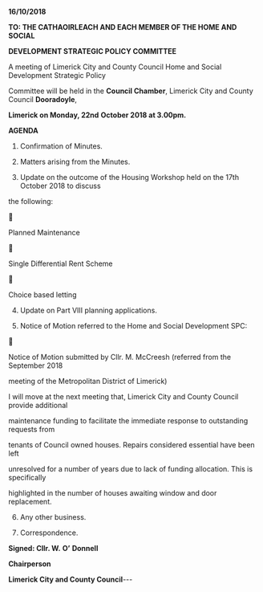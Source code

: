 **16/10/2018**

**TO: THE CATHAOIRLEACH AND EACH MEMBER OF THE HOME AND SOCIAL**

**DEVELOPMENT STRATEGIC POLICY COMMITTEE**

A meeting of Limerick City and County Council Home and Social Development Strategic Policy

Committee will be held in the **Council Chamber**, Limerick City and County Council **Dooradoyle**,

**Limerick on Monday, 22nd** **October 2018 at 3.00pm.**

**AGENDA**

1. Confirmation of Minutes.

2. Matters arising from the Minutes.

3. Update on the outcome of the Housing Workshop held on the 17th October 2018 to discuss

the following:



Planned Maintenance



Single Differential Rent Scheme



Choice based letting

4. Update on Part VIII planning applications.

5. Notice of Motion referred to the Home and Social Development SPC:



Notice of Motion submitted by Cllr. M. McCreesh (referred from the September 2018

meeting of the Metropolitan District of Limerick)

I will move at the next meeting that, Limerick City and County Council provide additional

maintenance funding to facilitate the immediate response to outstanding requests from

tenants of Council owned houses. Repairs considered essential have been left

unresolved for a number of years due to lack of funding allocation. This is specifically

highlighted in the number of houses awaiting window and door replacement.

6. Any other business.

7. Correspondence.

**Signed: Cllr. W.** **O’** **Donnell**

**Chairperson**

**Limerick City and County Council**---
